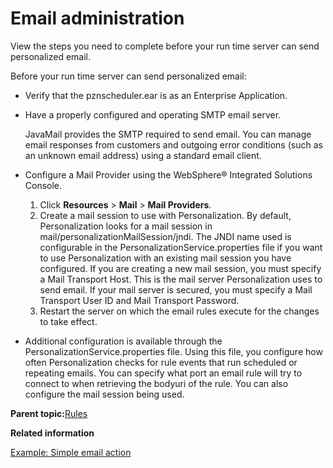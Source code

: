 # Email administration

View the steps you need to complete before your run time server can send personalized email.

Before your run time server can send personalized email:

-   Verify that the pznscheduler.ear is as an Enterprise Application.
-   Have a properly configured and operating SMTP email server.

    JavaMail provides the SMTP required to send email. You can manage email responses from customers and outgoing error conditions \(such as an unknown email address\) using a standard email client.

-   Configure a Mail Provider using the WebSphere® Integrated Solutions Console.
    1.  Click **Resources** \> **Mail** \> **Mail Providers**.
    2.  Create a mail session to use with Personalization. By default, Personalization looks for a mail session in mail/personalizationMailSession/jndi. The JNDI name used is configurable in the PersonalizationService.properties file if you want to use Personalization with an existing mail session you have configured. If you are creating a new mail session, you must specify a Mail Transport Host. This is the mail server Personalization uses to send email. If your mail server is secured, you must specify a Mail Transport User ID and Mail Transport Password.
    3.  Restart the server on which the email rules execute for the changes to take effect.
-   Additional configuration is available through the PersonalizationService.properties file. Using this file, you configure how often Personalization checks for rule events that run scheduled or repeating emails. You can specify what port an email rule will try to connect to when retrieving the bodyuri of the rule. You can also configure the mail session being used.

**Parent topic:**[Rules](../pzn/pzn_rules.md)

**Related information**  


[Example: Simple email action](../pzn/pzn_example_simple_email_action.md)

